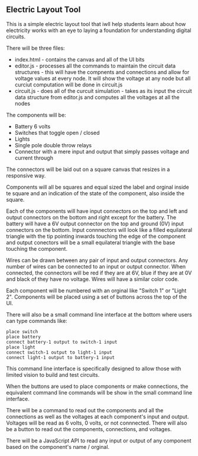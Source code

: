 
Electric Layout Tool
--------------------

This is a simple electric layout tool that iwll help students learn about
how electricity works with an eye to laying a foundation for understanding digital circuits.

There will be three files:

* index.html - contains the canvas and all of the UI bits
* editor.js - processes all the commands to maintain the circuit data structures - this will
have the compnents and connections and allow for voltage values at every node.  It will show the voltage
at any node but all curciut computation will be done in circuit.js
* circuit.js - does all of the curcuit simulation - takes as its input the circuit data structure
from editor.js and computes all the voltages at all the nodes

The components will be:

* Battery 6 volts
* Switches that toggle open / closed
* Lights
* Single pole double throw relays
* Connector with a mere input and output that simply passes voltage and current through

The connectors will be laid out on a square canvas that resizes in a responsive way.

Components will all be squares and equal sized the label and orginal inside te square and 
an indication of the state of the component, also inside the square.

Each of the components will have input connectors on the top and left and output
connectors on the bottom and right except for the battery.  The battery will have a 6V output
connector on the top and ground (0V) input connectors on the bottom. Input connnectors will look
like a filled equilateral triangle with the tip pointing inwards touching the edge of the component and output
conectors will be a small equilateral triangle with the base touching the component.

Wires can be drawn between any pair of input and output connectors. 
Any number of wires can be connected to an input or output connector.
When connected,
the connectors will be red if they are at 6V, blue if they are at 0V and black of they have no voltage.
Wires will have a similar color code.

Each component will be numbered with an orginal like "Switch 1" or "Light 2".  Components
will be placed using a set of buttons across the top of the UI.

There will also be a small command line interface at the bottom where users can type commands like:

    place switch
    place battery
    connect battery-1 output to switch-1 input
    place light
    connect switch-1 output to light-1 input
    connect light-1 output to battery-1 input

This command line interface is specifically designed to allow those with limited vision to build
and test circuits.

When the buttons are used to place components or make connections, the equivalent command line commands
will be show in the small command line interface.

There will be a command to read out the components and all the connections as well as the
voltages at each component's input and output.  Voltages will be read as 6 volts,
0 volts, or not connnected.  There will also be a button to read out the components, connections,
and voltages.

There will be a JavaScript API to read any input or output of any component based on
the component's name / orginal.


